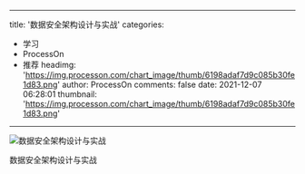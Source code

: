 
---
title: '数据安全架构设计与实战'
categories: 
 - 学习
 - ProcessOn
 - 推荐
headimg: 'https://img.processon.com/chart_image/thumb/6198adaf7d9c085b30fe1d83.png'
author: ProcessOn
comments: false
date: 2021-12-07 06:28:01
thumbnail: 'https://img.processon.com/chart_image/thumb/6198adaf7d9c085b30fe1d83.png'
---

<div>   
<img class="thumb" alt="数据安全架构设计与实战" src="https://img.processon.com/chart_image/thumb/6198adaf7d9c085b30fe1d83.png" referrerpolicy="no-referrer">
<p>数据安全架构设计与实战</p>  
</div>
            
